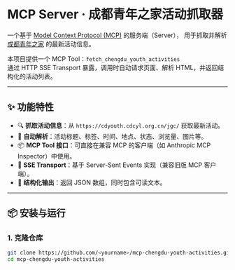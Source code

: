 # MCP Server · 成都青年之家活动抓取器

一个基于 [Model Context Protocol (MCP)](https://modelcontextprotocol.io/) 的服务端（Server），
用于抓取并解析 [成都青年之家](https://cdyouth.cdcyl.org.cn/jgc/) 的最新活动信息。

本项目提供一个 MCP Tool：`fetch_chengdu_youth_activities`  
通过 HTTP SSE Transport 暴露，调用时自动请求页面、解析 HTML，并返回结构化的活动列表。

---

## ✨ 功能特性

- 🔍 **抓取活动信息**：从 `https://cdyouth.cdcyl.org.cn/jgc/` 获取最新活动。
- 📝 **自动解析**：活动标题、标签、时间、地点、状态、浏览量、图片等。
- 📦 **MCP Tool 接口**：可直接在兼容 MCP 的客户端（如 Anthropic MCP Inspector）中使用。
- 🔄 **SSE Transport**：基于 Server-Sent Events 实现（兼容旧版 MCP 客户端）。
- 🧩 **结构化输出**：返回 JSON 数组，同时包含可读文本。

---

## 📦 安装与运行

### 1. 克隆仓库
```bash
git clone https://github.com/<yourname>/mcp-chengdu-youth-activities.git
cd mcp-chengdu-youth-activities
